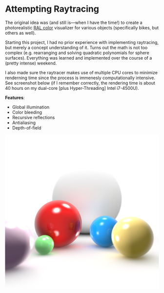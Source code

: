 # Attempting Raytracing

The original idea was (and still is—when I have the time!) to create a photorealistic [RAL color](https://en.wikipedia.org/wiki/RAL_colour_standard) visualizer for various objects (specifically bikes, but others as well). 

Starting this project, I had no prior experience with implementing raytracing, but merely a concept understanding of it. Turns out the math is not too complex (e.g. rearranging and solving quadratic polynomials for sphere surfaces). Everything was learned and implemented over the course of a (pretty intense) weekend.

I also made sure the raytracer makes use of multiple CPU cores to minimize renderning time since the process is immenesly computationally intensive. See screenshot below (if I remember correctly, the rendering time is about 40 hours on my dual-core [plus Hyper-Threading] Intel i7-4500U).

**Features**:

* Global illumination
* Color bleeding
* Recursive reflections
* Antialiasing
* Depth-of-field

<img alt="" src="ral-viz/images/rt0.png"/>
